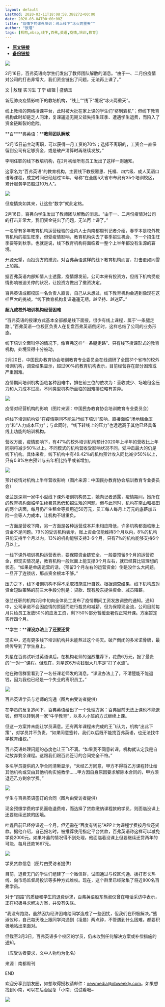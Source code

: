 ```yaml
---
layout: default
Lastmod: 2020-03-11T18:08:58.388272+00:00
date: 2020-03-04T00:00:00Z
title: "疫情下的课外培训：线上线下“冰火两重天”"
author: "敖瑾"
tags: [机构,nbsp,线下,百弗,英语,疫情,培训,教育]
---
```


* [**原文链接**](https://mp.weixin.qq.com/s/kj7WUuNAUZItrabBRtAfYQ)
* [**备份链接**](http://archive.is/mRh2p)


  

![](/images/post/63193a5c8122b07d3477240258b57cca.jpg)

2月16日，百弗英语向学生们发出了教师团队解散的消息。“由于一、二月份疫情对公司的打击非常大，我们资金链出了问题，无法再上课了。” 

文 | 敖瑾 实习生 丁宁 编辑 | 盛倩玉  

新冠肺炎疫情影响下的教培机构，“线上”“线下”境况“冰火两重天”。

线上教培的网络授课平台，此时被大批在家上课的学生们“挤到宕机”；但线下教育机构此时却是乏人问津，复课遥遥无期又错失招生旺季、遭遇学生退费，而陷入了资金链断裂的危险。

**百****弗英语：****教师团队解散**

“2月15日前主动离职，可以获得一月工资的70%；选择不离职的，工资会一直保留到公司有足够资金，或是破产清算时再继续发放。”  

李明任职的线下教培机构，在2月初给所有员工发出了这样一则通知。

这家名为“百弗英语”的教育机构，主要线下教授雅思、托福、四六级、成人英语口语等课程，成立时间已经超过10年，号称“在全国5大省市布局有35个培训校区，累计服务学员超过10万人”。

![](/images/post/3d4d4917393e55589b02561f4e61b3cd.jpg)

但疫情突如其来，让这些“数字”就此定格。

2月16日，百弗向学生发出了教师团队解散的消息。“由于一、二月份疫情对公司的打击非常大，我们资金链出了问题，无法再上课了。” 

一名曾有多年教育机构运营经验的业内人士向南都周刊记者介绍，春季本是校外教育机构的招生旺季，但受疫情影响，教育机构失去了春季招生机会，下一个招生旺季要等到秋季。也就是说，线下教育机构将面临着一整个上半年都没有生源的窘境。

开源无望，而投资方的撤资，对百弗英语这样的线下教育机构而言，打击更如同雪上加霜。

据百弗英语内部知情人士透露，疫情爆发前，公司本来有投资方，但线下机构受疫情影响被迫关停的状况，让投资方做出了撤资决定。 

百弗英语成都校区一名负责人直言，自己从未想过，线下教育机构会遇到像现在这样巨大的挑战。“线下教育机构复课遥遥无期，越坚持、越迷茫。” 

**超九成校外培训机构经营困难**

“百弗英语的授课方式基本全部都是线下面授，很少有线上课程，属于‘一条腿走路’。”百弗英语一位校区负责人在复盘百弗英语倒闭时，这样总结了公司的业务形态。

线下培训全面叫停的情况下，像百弗这样“一条腿走路”、只有线下授课形式的教育机构，处境显得十分被动。 

2月20日，中国民办教育协会培训教育专业委员会在线调研了全国31个省市的校外培训机构，调查结果显示，超过90%的教育机构表示，目前经营存在部分困难或严重困难。

疫情期间培训机构面临各种困难中，排在前三位的依次为：营收减少、场地租金压力和人力成本过高。不同类型机构所面临的困难排位略有差异。 

![](/images/post/f0bf50af082921a47a1f483341585964.jpg)

疫情对经营机构的影响（图片来源：中国民办教育协会培训教育专业委员会）  

纯线下培训机构受“在疫情期间不能进行线下培训”影响，直接面临“场地租金压力”和“人力成本压力”；与此同时，“线下转线上的压力”也远远高于其他已经具备线上功能的培训机构。

营收方面，疫情影响下，有47%的校外培训机构预计2020年上半年的营收比上年同期将减少50%以上。不同模式的机构营收受影响状况不同，受冲击最大的仍是线下机构。具体来看，线下机构中有49.42%的机构预计收入同比减少50%以上，只有0.8%左右预计与去年相比持平或者增加。 

![](/images/post/499b3824ee541643ef01ddd68b38d8dd.jpg)

预计疫情对机构上半年营收影响（图片来源：中国民办教育协会培训教育专业委员会）

张兰是深圳一家中小型线下课外培训机构员工，她向记者透露，疫情期间，她所在的教育机构面临学生续费意愿低和招生难的问题。但与此同时，机构在南山和福田的两个店面，每月仍产生租金等费用近50万元，员工每人每月上万元的底薪加五险一金等人力成本，让机构不堪重负。

一方面是营收下降，另一方面是各种运营成本并未相应降低，许多机构都面临账上资金不足问题。79%的受访机构表示，账上资金仅能维持3个月以内，8%的机构只能支持半个月以内，13%的机构能够支持3-6个月，只有7%的机构能够支持6个月以上。

一线下课外培训机构运营表示，要保障资金链安全，一般要预留6个月的运营资金，但现实情况是，教育机构一般账面上能支撑3个月左右，就已经算比较理想的状态。“如果是单店运营的话，（预留3个月左右的运营资金）倒是没什么大问题。一旦开了连锁店，那点资金根本不够。”

压力之下，线下培训机构不得不采取措施进行自救。根据调查结果，线下机构应对资金短缺策略的前三大手段分别是：贷款、现有股东提供资金、减员降薪。

张兰任职的机构2月中旬向全体员工发布了疫情期间工资发放调整的通知。通知中，公司承诺不会因疫情的原因而进行裁员和减薪，但为保障现金流，公司目前每月只给员工发放50%的应发工资，剩下50%部分暂缓至暑假正常开课。方案暂定实行四个月。  

**学生：****课没办法上了还要还贷**

现实中，还有更多线下培训机构并未能熬过这个冬天。破产倒闭的多米诺骨牌，最终传导到了学生身上。

刘星在百弗试听过英语课后，在机构老师的强烈推荐下，花费6万元，报了最贵的“一对一”课程。但现在，刘星这6万块钱很大几率是“打了水漂”。   

他在微信群里看到了一名任课老师发的消息，“课没办法上了，不清楚能不能退钱，因为我也已经是一个失业的离职员工。” 

![](/images/post/4ecc10a032e1d43d0a7e97cc335f713f.jpg)

百弗英语学员与老师的沟通（图片由受访者提供）

在学员的反复追问下，百弗英语给出了一个处理方案：百弗目前无法上课也不能退钱，但可以转到另一家“牛学教育”，以多人小班的方式继续上课。

但这一方案并未能让学员满意。还有两年课程未完成的王飞认为，机构“出此下策”，对学员并不负责，“如果同意签转，我们以后既不能找百弗英语，也无法找牛学教育维权。”

百弗英语处理问题的态度也让王飞不满。“如果我不同意转课，机构就认定我是自动放弃剩余课程。这跟我们跟百弗签订的合同完全不符。”

多名学员提供的入学合同清晰显示，“未经乙方同意，甲方不得将乙方课程转让给其他机构或交由其他机构实施教学……甲方因自身原因要求解除本合同的，甲方须退还乙方剩余学费。”

![](/images/post/e16780aef48153ddb8f3afba59a49e28.jpg)

学生与百弗英语签订的合同（图片由受访者提供）

现金预缴学费的学员面临退费难，而选择了贷款缴纳课程款的学员，则面临没课上还要继续还款的困境。

叶鑫目前已经停课近一个月，但还需在“百度有钱花”APP上为课程学费按月偿还贷款。据他介绍，自己报名时，被推荐使用指定平台贷款，百弗英语称这样可以减免学费2000元。如果叶鑫的情况得不到处理，他面临着没课上但要继续还贷两年的可能，每月还款1667元。

![](/images/post/4438d1778642e7d1f1162501b607150b.jpg)

学员贷款信息（图片由受访者提供）

目前，退费无门的学生们组建了一个微信群，试图通过与校区沟通、拨打市长热线、向市场监督局投诉等多种方式维权。现在，这个群里已经聚集了将近800名百弗学员。

对于“跑路”的质疑和学生的退费诉求，百弗英语股东熊淑仪曾在电话采访中表示，正在积极寻求解决方案，并没有失联。 

“我没有跑路，虽然因为经济困难给同学造成了一些困扰，但我们在积极解决。”熊淑仪称，自己每天晚上跟同学沟通到（凌晨）两点钟，不管遇到什么困难，都要积极地站出来面对。

但截至3月3日，百弗英语多个校区的学员，仍未收到任何解决方案或补偿措施的通知。

（应受访者要求，文中人物均为化名）

来源｜南都周刊

END

欢迎分享到朋友圈，如想取得授权请邮件：newmedia@nbweekly.com。如果想找到小南，可以在后台回复「小南」试试看哦~    

![](/images/post/65c07f0674b4f35e19bd2841f57a06f9.jpg)

